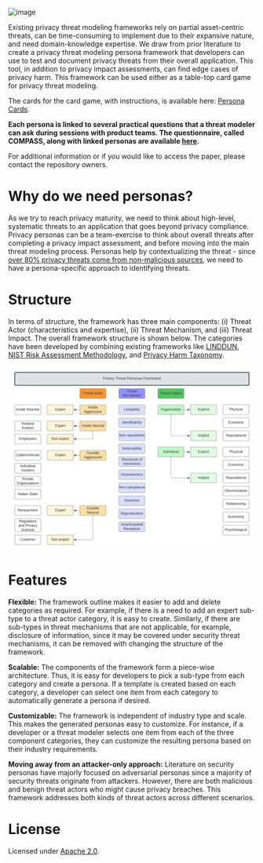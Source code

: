![image](https://github.com/Comcast/MAP/assets/16128743/44d01015-7d6e-4793-aec1-559e92eaa5e5)


Existing privacy threat modeling frameworks rely on partial asset-centric threats, can be time-consuming to implement due to their expansive nature, and need domain-knowledge expertise. We draw from prior literature to create a privacy threat modeling persona framework that developers can use to test and document privacy threats from their overall application. This tool, in addition to privacy impact assessments, can find edge cases of privacy harm. This framework can be used either as a table-top card game for privacy threat modeling. 

The cards for the card game, with instructions, is available here: <a href="personacards/">Persona Cards</a>.

<b>Each persona is linked to several practical questions that a threat modeler can ask during sessions with product teams. The questionnaire, called COMPASS, along with linked personas are available <a href="COMPASS.md">here</a>.</b>

For additional information or if you would like to access the paper, please contact the repository owners. 

  <h1> Why do we need personas? </h1> 
As we try to reach privacy maturity, we need to think about high-level, systematic threats to an application that goes beyond privacy compliance. Privacy personas can be a team-exercise to think about overall threats after completing a privacy impact assessment, and before moving into the main threat modeling process. Personas help by contextualizing the threat - since <a href="https://dl.acm.org/doi/fullHtml/10.1145/3544548.3581484">over 80% privacy threats come from non-malicious sources<a>, we need to have a persona-specific approach to identifying threats. 

  <h1> Structure </h1>
  
In terms of structure, the framework has three main components: (i) Threat Actor (characteristics and expertise), (ii) Threat Mechanism, and (iii) Threat Impact. The overall framework structure is shown below. The categories have been developed by combining existing frameworks like <a href="https://www.linddun.org/linddun">LINDDUN</a>, <a href="https://www.nist.gov/privacy-framework/nist-pram">NIST Risk Assessment Methodology<a>, and <a href="https://papers.ssrn.com/sol3/papers.cfm?abstract_id=3782222">Privacy Harm Taxonomy</a>. 

![Overall Threat Model](figures/Threat-Framework.jpeg)

  <h1> Features </h1>
  
**Flexible:** The framework outline makes it easier to add and delete categories as required. For example, if there is a need to add an expert sub-type to a threat actor category, it is easy to create. Similarly, if there are sub-types in threat mechanisms that are not applicable, for example, disclosure of information, since it may be covered under security threat mechanisms, it can be removed with changing the structure of the framework. 

**Scalable:** The components of the framework form a piece-wise architecture. Thus, it is easy for developers to pick a sub-type from each category and create a persona. If a template is created based on each category, a developer can select one item from each category to automatically generate a persona if desired. 

**Customizable:** The framework is independent of industry type and scale. This makes the generated personas easy to customize. For instance, if a developer or a threat modeler selects one item from each of the three component categories, they can customize the resulting persona based on their industry requirements. 

**Moving away from an attacker-only approach:** Literature on security personas have majorly focused on adversarial personas since a majority of security threats originate from attackers. However, there are both malicious and benign threat actors who might cause privacy breaches. This framework addresses both kinds of threat actors across different scenarios. 

   <h1> License </h1>
   
Licensed under [Apache 2.0](https://github.com/Comcast/MAP/blob/main/LICENSE-Apache-2.0).
